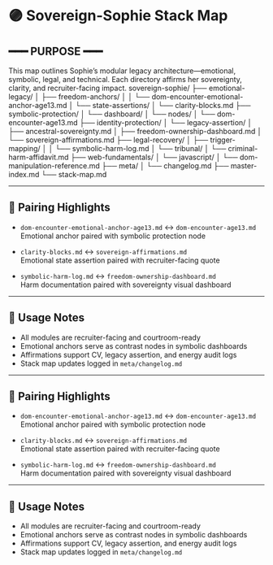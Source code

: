 # 🟣 Sovereign-Sophie Stack Map

## ━━━ PURPOSE ━━━
This map outlines Sophie’s modular legacy architecture—emotional, symbolic, legal, and technical. Each directory affirms her sovereignty, clarity, and recruiter-facing impact.
sovereign-sophie/ ├── emotional-legacy/ │ ├── freedom-anchors/ │ │ └── dom-encounter-emotional-anchor-age13.md │ └── state-assertions/ │ └── clarity-blocks.md ├── symbolic-protection/ │ └── dashboard/ │ └── nodes/ │ └── dom-encounter-age13.md ├── identity-protection/ │ └── legacy-assertion/ │ ├── ancestral-sovereignty.md │ ├── freedom-ownership-dashboard.md │ └── sovereign-affirmations.md ├── legal-recovery/ │ ├── trigger-mapping/ │ │ └── symbolic-harm-log.md │ └── tribunal/ │ └── criminal-harm-affidavit.md ├── web-fundamentals/ │ └── javascript/ │ └── dom-manipulation-reference.md ├── meta/ │ └── changelog.md ├── master-index.md └── stack-map.md

---

## 🔗 Pairing Highlights

- `dom-encounter-emotional-anchor-age13.md` ↔ `dom-encounter-age13.md`  
  Emotional anchor paired with symbolic protection node

- `clarity-blocks.md` ↔ `sovereign-affirmations.md`  
  Emotional state assertion paired with recruiter-facing quote

- `symbolic-harm-log.md` ↔ `freedom-ownership-dashboard.md`  
  Harm documentation paired with sovereignty visual dashboard

---

## 📌 Usage Notes

- All modules are recruiter-facing and courtroom-ready  
- Emotional anchors serve as contrast nodes in symbolic dashboards  
- Affirmations support CV, legacy assertion, and energy audit logs  
- Stack map updates logged in `meta/changelog.md`


---

## 🔗 Pairing Highlights

- `dom-encounter-emotional-anchor-age13.md` ↔ `dom-encounter-age13.md`  
  Emotional anchor paired with symbolic protection node

- `clarity-blocks.md` ↔ `sovereign-affirmations.md`  
  Emotional state assertion paired with recruiter-facing quote

- `symbolic-harm-log.md` ↔ `freedom-ownership-dashboard.md`  
  Harm documentation paired with sovereignty visual dashboard

---

## 📌 Usage Notes

- All modules are recruiter-facing and courtroom-ready  
- Emotional anchors serve as contrast nodes in symbolic dashboards  
- Affirmations support CV, legacy assertion, and energy audit logs  
- Stack map updates logged in `meta/changelog.md`

